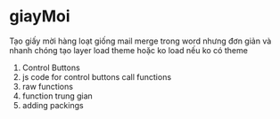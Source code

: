 # giayMoi
Tạo giấy mời hàng loạt giống mail merge trong word nhưng đơn giản và nhanh chóng 
tạo layer load theme hoặc ko load nếu ko có theme

1. Control Buttons
2. js code for control buttons call functions
3. raw functions
4. function trung gian
5. adding packings
